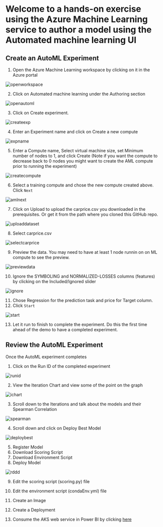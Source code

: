 # Welcome to a hands-on exercise using the **Azure Machine Learning service** to author a model using the **Automated machine learning UI**


## Create an AutoML Experiment

1. Open the Azure Machine Learning workspace by clicking on it in the Azure portal

![openworkspace](https://raw.githubusercontent.com/DataSnowman/carprice/master/images/openworkspace.png)

2.	Click on Automated machine learning under the Authoring section

![openautoml](https://raw.githubusercontent.com/DataSnowman/carprice/master/images/openautoml.png)

3.	Click on Create experiment.

![createexp](https://raw.githubusercontent.com/DataSnowman/carprice/master/images/createexp.png)

4.	Enter an Experiment name and click on Create a new compute

![expname](https://raw.githubusercontent.com/DataSnowman/carprice/master/images/expname.png)

5.	Enter a Compute name, Select virtual machine size, set Minimum number of nodes to 1, and click Create (Note if you want the compute to decrease back to 0 nodes you might want to create the AML compute prior to running the experiment)

![createcompute](https://raw.githubusercontent.com/DataSnowman/carprice/master/images/createcompute.png)

6.	Select a training compute and chose the new compute created above.  Click ``Next``

![amlnext](https://raw.githubusercontent.com/DataSnowman/carprice/master/images/amlnext.png)

7.	Click on Upload to upload the carprice.csv you downloaded in the prerequisites. Or get it from the path where you cloned this GitHub repo.

![uploaddataset](https://raw.githubusercontent.com/DataSnowman/carprice/master/images/uploaddataset.png)

8.	Select carprice.csv

![selectcarprice](https://raw.githubusercontent.com/DataSnowman/carprice/master/images/selectcarprice.png)

9.	Preview the data.  You may need to have at least 1 node runnin on on ML compute to see the preview.

![previewdata](https://raw.githubusercontent.com/DataSnowman/carprice/master/images/previewdata.png)

10.	Ignore the SYMBOLING and NORMALIZED-LOSSES columns (features) by clicking on the Included/Ignored slider

![ignore](https://raw.githubusercontent.com/DataSnowman/carprice/master/images/ignore.png)

11.	Chose Regression for the prediction task and price for Target column.
12.	Click ``Start``

![start](https://raw.githubusercontent.com/DataSnowman/carprice/master/images/start.png)

13.	Let it run to finish to complete the experiment.  Do this the first time ahead of the demo to have a completed experiment.

## Review the AutoML Experiment

Once the AutoML experiment completes 

1.	Click on the Run ID of the completed experiment

![runid](https://raw.githubusercontent.com/DataSnowman/carprice/master/images/runid.png)

2.	View the Iteration Chart and view some of the point on the graph

![ichart](https://raw.githubusercontent.com/DataSnowman/carprice/master/images/ichart.png)

3.	Scroll down to the Iterations and talk about the models and their Spearman Correlation

![spearman](https://raw.githubusercontent.com/DataSnowman/carprice/master/images/spearman.png)

4.	Scroll down and click on Deploy Best Model

![deploybest](https://raw.githubusercontent.com/DataSnowman/carprice/master/images/deploybest.png)

5.	Register Model
6.	Download Scoring Script
7.	Download Environment Script
8.	Deploy Model

![rddd](https://raw.githubusercontent.com/DataSnowman/carprice/master/images/rddd.png)

9. Edit the scoring script (scoring.py) file

10. Edit the environment script (condaEnv.yml) file

11.	Create an Image

12. Create a Deployment

13.	Consume the AKS web service in Power BI by clicking [here](https://github.com/DataSnowman/carprice/tree/master/powerbi)




